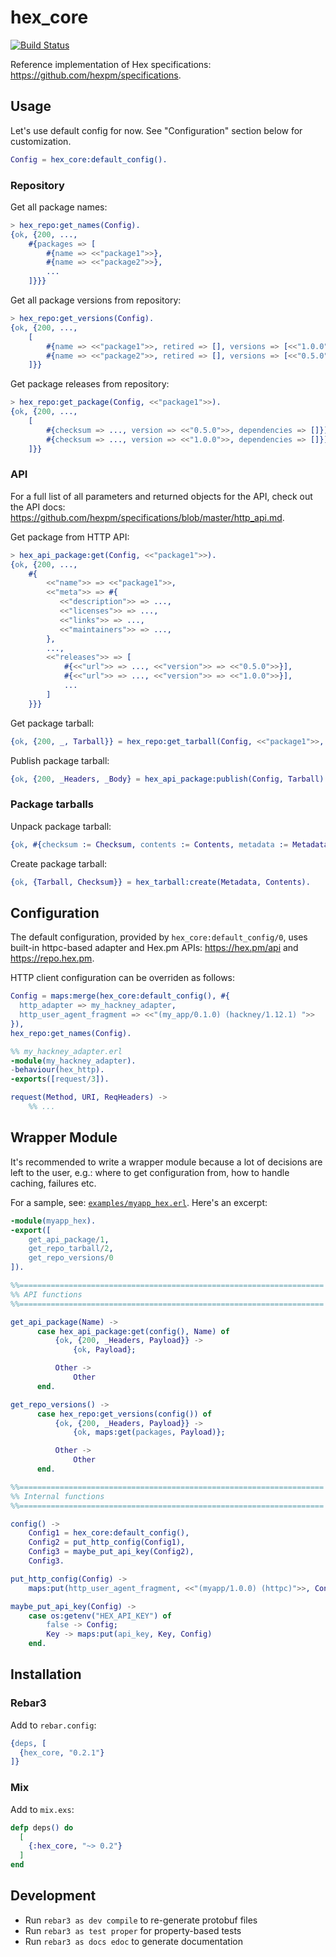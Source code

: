 # hex_core

[![Build Status](https://travis-ci.org/hexpm/hex_core.svg?branch=master)](https://travis-ci.org/hexpm/hex_core)

Reference implementation of Hex specifications: https://github.com/hexpm/specifications.

## Usage

Let's use default config for now. See "Configuration" section below for customization.

```erlang
Config = hex_core:default_config().
```

### Repository

Get all package names:

```erlang
> hex_repo:get_names(Config).
{ok, {200, ...,
    #{packages => [
        #{name => <<"package1">>},
        #{name => <<"package2">>},
        ...
    ]}}}
```

Get all package versions from repository:

```erlang
> hex_repo:get_versions(Config).
{ok, {200, ...,
    [
        #{name => <<"package1">>, retired => [], versions => [<<"1.0.0">>]},
        #{name => <<"package2">>, retired => [], versions => [<<"0.5.0">>]},
    ]}}
```

Get package releases from repository:

```erlang
> hex_repo:get_package(Config, <<"package1">>).
{ok, {200, ...,
    [
        #{checksum => ..., version => <<"0.5.0">>, dependencies => []}],
        #{checksum => ..., version => <<"1.0.0">>, dependencies => []}],
    ]}}
```

### API

For a full list of all parameters and returned objects for the API, check out the API docs:  https://github.com/hexpm/specifications/blob/master/http_api.md.

Get package from HTTP API:

```erlang
> hex_api_package:get(Config, <<"package1">>).
{ok, {200, ...,
    #{
        <<"name">> => <<"package1">>,
        <<"meta">> => #{
           <<"description">> => ...,
           <<"licenses">> => ...,
           <<"links">> => ...,
           <<"maintainers">> => ...,
        },
        ...,
        <<"releases">> => [
            #{<<"url">> => ..., <<"version">> => <<"0.5.0">>}],
            #{<<"url">> => ..., <<"version">> => <<"1.0.0">>}],
            ...
        ]
    }}}
```

Get package tarball:

```erlang
{ok, {200, _, Tarball}} = hex_repo:get_tarball(Config, <<"package1">>, <<"1.0.0">>).
```

Publish package tarball:

```erlang
{ok, {200, _Headers, _Body} = hex_api_package:publish(Config, Tarball).
```

### Package tarballs

Unpack package tarball:

```erlang
{ok, #{checksum := Checksum, contents := Contents, metadata := Metadata}} = hex_tarball:unpack(Tarball, memory).
```

Create package tarball:

```erlang
{ok, {Tarball, Checksum}} = hex_tarball:create(Metadata, Contents).
```

## Configuration

The default configuration, provided by `hex_core:default_config/0`, uses built-in httpc-based adapter and Hex.pm APIs:
<https://hex.pm/api> and <https://repo.hex.pm>.

HTTP client configuration can be overriden as follows:

```erlang
Config = maps:merge(hex_core:default_config(), #{
  http_adapter => my_hackney_adapter,
  http_user_agent_fragment => <<"(my_app/0.1.0) (hackney/1.12.1) ">>
}),
hex_repo:get_names(Config).

%% my_hackney_adapter.erl
-module(my_hackney_adapter).
-behaviour(hex_http).
-exports([request/3]).

request(Method, URI, ReqHeaders) ->
    %% ...
```

## Wrapper Module

It's recommended to write a wrapper module because a lot of decisions are left to the user, e.g.:
where to get configuration from, how to handle caching, failures etc.

For a sample, see: [`examples/myapp_hex.erl`](examples/myapp_hex.erl). Here's an excerpt:

```erlang
-module(myapp_hex).
-export([
    get_api_package/1,
    get_repo_tarball/2,
    get_repo_versions/0
]).

%%====================================================================
%% API functions
%%====================================================================

get_api_package(Name) ->
      case hex_api_package:get(config(), Name) of
          {ok, {200, _Headers, Payload}} ->
              {ok, Payload};

          Other ->
              Other
      end.

get_repo_versions() ->
      case hex_repo:get_versions(config()) of
          {ok, {200, _Headers, Payload}} ->
              {ok, maps:get(packages, Payload)};

          Other ->
              Other
      end.

%%====================================================================
%% Internal functions
%%====================================================================

config() ->
    Config1 = hex_core:default_config(),
    Config2 = put_http_config(Config1),
    Config3 = maybe_put_api_key(Config2),
    Config3.

put_http_config(Config) ->
    maps:put(http_user_agent_fragment, <<"(myapp/1.0.0) (httpc)">>, Config).

maybe_put_api_key(Config) ->
    case os:getenv("HEX_API_KEY") of
        false -> Config;
        Key -> maps:put(api_key, Key, Config)
    end.
```

## Installation

### Rebar3

Add to `rebar.config`:

```erlang
{deps, [
  {hex_core, "0.2.1"}
]}
```

### Mix

Add to `mix.exs`:

```elixir
defp deps() do
  [
    {:hex_core, "~> 0.2"}
  ]
end
```

## Development

* Run `rebar3 as dev compile` to re-generate protobuf files
* Run `rebar3 as test proper` for property-based tests
* Run `rebar3 as docs edoc` to generate documentation
